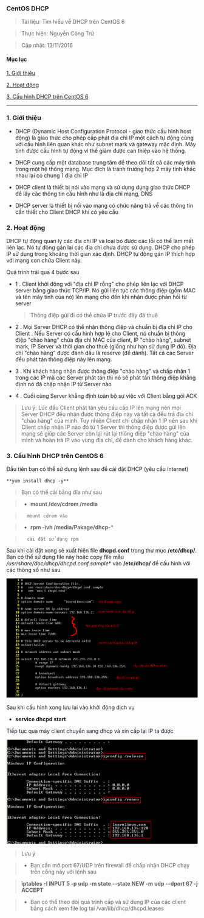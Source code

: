 ### CentOS DHCP

> Tài liệu: Tìm hiểu về DHCP trên CentOS 6

> Thực hiện: Nguyễn Công Trứ

> Cập nhật: 13/11/2016

#### Mục lục

[1. Giới thiệu](#1)

[2. Hoạt động](#2)

[3. Cấu hình DHCP trên CentOS 6](#3)

---

<a name="1"></a>
### 1. Giới thiệu

- DHCP (Dynamic Host Configuration Protocol - giao thức cấu hình host động) là giao thức cho phép cấp phát địa chỉ IP một cách tự động cùng với cấu hình liên quan khác như subnet mark và gateway mặc định. Máy tính được cấu hình tự động vì thế giảm được can thiệp vào hệ thống.

- DHCP cung cấp một database trung tâm để theo dõi tất cả các máy tính trong một hệ thống mạng. Mục đích là tránh trường hợp 2 máy tính khác nhau lại có chung 1 địa chỉ IP

- DHCP client là thiết bị nói vào mạng và sử dụng dụng giao thức DHCP để lấy các thông tin cấu hình như là địa chỉ mạng, DNS

- DHCP server là thiết bị nối vào mạng có chức năng trả về các thông tin cần thiết cho Client DHCP khi có yêu cầu

<a name="2"></a>
### 2. Hoạt động

DHCP tự động quan lý các địa chỉ IP và loại bỏ được các lỗi có thể làm mất liên lạc. Nó tự động gán lại các địa chỉ chưa được sử dụng. DHCP cho phép IP sử dụng trong khoảng thời gian xác định. DHCP tự động gán IP thích hợp với mạng con chứa Client này. 

Quá trình trải qua 4 bước sau

- 1 . Client khởi động với "địa chỉ IP rỗng" cho phép liên lạc với DHCP server bằng giao thức TCP/IP. Nó gửi liên tục các thông điệp (gồm MAC và tên máy tính của nó) lên mạng cho đến khi nhận được phản hồi từ server

	> Thông điệp gửi đi có thể chứa IP trước đây đã thuê

- 2 . Mọi Server DHCP có thể nhận thông điệp và chuẩn bị địa chỉ IP cho Client . Nếu Server có cấu hình hợp lệ cho Client, nó chuẩn bị thông điệp "chào hàng" chứa địa chỉ MAC của client, IP "chào hàng", subnet mark, IP Server và thời gian cho thuê (giống như hạn sử dụng IP đó). Địa chỉ "chào hàng" được đánh dấu là reserve (để dành). Tất cả các Server đều phát tán thông điệp này lên mạng.

- 3 . Khi khách hàng nhận được thông điệp "chào hàng" và chấp nhận 1 trong các IP mà các Server phát tán thì nó sẽ phát tán thông điệp khẳng định nó đã chập nhận IP từ Server nào

- 4 . Cuối cùng Server khẳng định toàn bộ sự việc với Client bằng gói ACK

> Lưu ý: Lúc đầu Client phát tán yêu cầu cấp IP lên mạng nên mọi Server DHCP đều nhận được thông điệp này và tất cả đều trả địa chỉ "chào hàng" của mình. Tuy nhiên Client chỉ chấp nhận 1 IP nên sau khi Client chấp nhận IP nào đó từ 1 Server thì thông điệp được gửi lên mạng sẽ giúp các Server còn lại rút lại thông điệp "chào hàng" của mình và hoàn trả IP vào vùng địa chỉ, để dành cho khách hàng khác.


<a name="3"></a>
### 3. Cấu hình DHCP trên CentOS 6

Đầu tiên bạn có thể sử dụng lệnh sau để cài đặt DHCP (yêu cầu internet)

	**yum install dhcp -y**

> Bạn có thể cài bằng đĩa như sau

> 	- **mount /dev/cdrom /media**	
	
>		mount cdrom vào

> 	- **rpm -ivh /media/Pakage/dhcp-***   
	
>		cài đặt sử dụng rpm

Sau khi cài đặt xong sẽ xuất hiện file **dhcpd.conf** trong thư mục **/etc/dhcp/**. Bạn có thể sử dụng file này hoặc copy file mẫu **/usr/share/doc/dhcp*/dhcpd.conf.sample** vào **/etc/dhcp/** để cấu hình với các thông số như sau

![](https://github.com/ctnguyenvn/sysadmin_level1/blob/master/Task14_CentOS6_DHCP/img/1.png)

Sau khi cấu hình xong lưu lại vào khởi động dịch vụ

- **service dhcpd start** 

Tiếp tục qua máy client chuyển sang dhcp và xin cấp lại IP ta được

![](https://github.com/ctnguyenvn/sysadmin_level1/blob/master/Task14_CentOS6_DHCP/img/2.png)

> Lưu ý
 
> 	- Bạn cần mở port 67/UDP trên firewall để chấp nhận DHCP chạy trên cổng này với lệnh sau 

>	**iptables -I INPUT 5 -p udp -m state --state NEW -m udp --dport 67 -j ACCEPT**

> 	- Bạn có thể theo dõi quá trình cấp và sử dụng IP của các client bằng cách xem file log tại /var/lib/dhcp/dhcpd.leases
